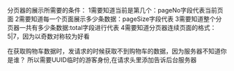 分页器的展示所需要的条件：
1需要知道当前是第几个：pageNo字段代表当前页面
2需要知道每一个页面展示多少条数据：pageSize字段代表
3需要知道整个分页器一共有多少条数据:total字段进行代表
4需要知道分页器连续页面的格式：5|7，因为以奇数对称较为好看


在获取购物车数据时，发请求的时候获取不到购物车的数据，因为服务器不知道你是谁？
所以需要UUID临时的游客身份,在请求头里添加告诉后台服务器

